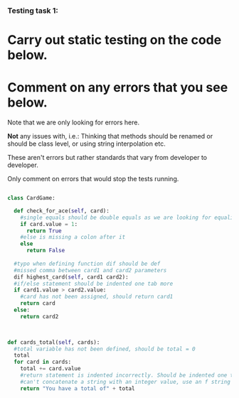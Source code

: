 ### Testing task 1:

# Carry out static testing on the code below.
# Comment on any errors that you see below.

Note that we are only looking for errors here.

**Not** any issues with, i.e.: 
Thinking that methods should be renamed or should be class level, or using string interpolation etc. 

These aren't errors but rather standards that vary from developer to developer. 

Only comment on errors that would stop the tests running.

```python

class CardGame:

  def check_for_ace(self, card):
    #single equals should be double equals as we are looking for equality, not assigning a variable
    if card.value = 1:
      return True
    #else is missing a colon after it
    else
      return False
   
  #typo when defining function dif should be def
  #missed comma between card1 and card2 parameters
  dif highest_card(self, card1 card2):
  #if/else statement should be indented one tab more
  if card1.value > card2.value:
    #card has not been assigned, should return card1
    return card
  else:
    return card2
  


def cards_total(self, cards):
  #total variable has not been defined, should be total = 0
  total
  for card in cards:
    total += card.value
    #return statement is indented incorrectly. Should be indented one tab less so it runs after the loop has finished
    #can't concatenate a string with an integer value, use an f string instead and put total inside of curly brackets
    return "You have a total of" + total
  
```
